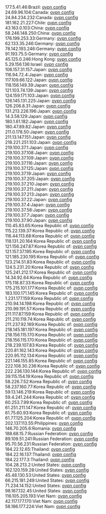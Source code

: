 177.5.41.46:Brazil: [ovpn config](vpn/177_5_41_46.ovpn)  
24.69.96.104:Canada: [ovpn config](vpn/24_69_96_104.ovpn)  
24.84.234.232:Canada: [ovpn config](vpn/24_84_234_232.ovpn)  
181.162.21.227:Chile: [ovpn config](vpn/181_162_21_227.ovpn)  
43.163.0.103:China: [ovpn config](vpn/43_163_0_103.ovpn)  
58.246.148.250:China: [ovpn config](vpn/58_246_148_250.ovpn)  
176.199.253.33:Germany: [ovpn config](vpn/176_199_253_33.ovpn)  
62.133.35.246:Germany: [ovpn config](vpn/62_133_35_246.ovpn)  
78.142.193.246:Germany: [ovpn config](vpn/78_142_193_246.ovpn)  
91.193.75.5:Germany: [ovpn config](vpn/91_193_75_5.ovpn)  
45.125.0.246:Hong Kong: [ovpn config](vpn/45_125_0_246.ovpn)  
5.29.156.136:Israel: [ovpn config](vpn/5_29_156_136.ovpn)  
106.157.31.157:Japan: [ovpn config](vpn/106_157_31_157.ovpn)  
116.94.72.4:Japan: [ovpn config](vpn/116_94_72_4.ovpn)  
117.109.66.122:Japan: [ovpn config](vpn/117_109_66_122.ovpn)  
118.156.149.39:Japan: [ovpn config](vpn/118_156_149_39.ovpn)  
121.103.74.139:Japan: [ovpn config](vpn/121_103_74_139.ovpn)  
124.159.171.103:Japan: [ovpn config](vpn/124_159_171_103.ovpn)  
126.145.131.225:Japan: [ovpn config](vpn/126_145_131_225.ovpn)  
126.206.8.31:Japan: [ovpn config](vpn/126_206_8_31.ovpn)  
131.213.226.196:Japan: [ovpn config](vpn/131_213_226_196.ovpn)  
14.3.58.129:Japan: [ovpn config](vpn/14_3_58_129.ovpn)  
180.1.61.182:Japan: [ovpn config](vpn/180_1_61_182.ovpn)  
180.47.89.82:Japan: [ovpn config](vpn/180_47_89_82.ovpn)  
211.0.178.50:Japan: [ovpn config](vpn/211_0_178_50.ovpn)  
211.13.147.151:Japan: [ovpn config](vpn/211_13_147_151.ovpn)  
218.221.251.103:Japan: [ovpn config](vpn/218_221_251_103.ovpn)  
219.100.37.1:Japan: [ovpn config](vpn/219_100_37_1.ovpn)  
219.100.37.108:Japan: [ovpn config](vpn/219_100_37_108.ovpn)  
219.100.37.109:Japan: [ovpn config](vpn/219_100_37_109.ovpn)  
219.100.37.116:Japan: [ovpn config](vpn/219_100_37_116.ovpn)  
219.100.37.125:Japan: [ovpn config](vpn/219_100_37_125.ovpn)  
219.100.37.19:Japan: [ovpn config](vpn/219_100_37_19.ovpn)  
219.100.37.205:Japan: [ovpn config](vpn/219_100_37_205.ovpn)  
219.100.37.210:Japan: [ovpn config](vpn/219_100_37_210.ovpn)  
219.100.37.211:Japan: [ovpn config](vpn/219_100_37_211.ovpn)  
219.100.37.213:Japan: [ovpn config](vpn/219_100_37_213.ovpn)  
219.100.37.22:Japan: [ovpn config](vpn/219_100_37_22.ovpn)  
219.100.37.4:Japan: [ovpn config](vpn/219_100_37_4.ovpn)  
219.100.37.58:Japan: [ovpn config](vpn/219_100_37_58.ovpn)  
219.100.37.7:Japan: [ovpn config](vpn/219_100_37_7.ovpn)  
219.100.37.90:Japan: [ovpn config](vpn/219_100_37_90.ovpn)  
110.45.83.65:Korea Republic of: [ovpn config](vpn/110_45_83_65.ovpn)  
115.22.139.37:Korea Republic of: [ovpn config](vpn/115_22_139_37.ovpn)  
116.44.113.68:Korea Republic of: [ovpn config](vpn/116_44_113_68.ovpn)  
118.131.20.164:Korea Republic of: [ovpn config](vpn/118_131_20_164.ovpn)  
121.156.247.87:Korea Republic of: [ovpn config](vpn/121_156_247_87.ovpn)  
121.157.37.195:Korea Republic of: [ovpn config](vpn/121_157_37_195.ovpn)  
121.185.230.195:Korea Republic of: [ovpn config](vpn/121_185_230_195.ovpn)  
123.214.51.83:Korea Republic of: [ovpn config](vpn/123_214_51_83.ovpn)  
124.5.231.20:Korea Republic of: [ovpn config](vpn/124_5_231_20.ovpn)  
125.241.212.17:Korea Republic of: [ovpn config](vpn/125_241_212_17.ovpn)  
14.34.92.64:Korea Republic of: [ovpn config](vpn/14_34_92_64.ovpn)  
175.118.87.33:Korea Republic of: [ovpn config](vpn/175_118_87_33.ovpn)  
175.215.101.177:Korea Republic of: [ovpn config](vpn/175_215_101_177.ovpn)  
183.100.171.145:Korea Republic of: [ovpn config](vpn/183_100_171_145.ovpn)  
1.231.177.159:Korea Republic of: [ovpn config](vpn/1_231_177_159.ovpn)  
210.94.14.198:Korea Republic of: [ovpn config](vpn/210_94_14_198.ovpn)  
210.99.191.57:Korea Republic of: [ovpn config](vpn/210_99_191_57.ovpn)  
211.117.87.159:Korea Republic of: [ovpn config](vpn/211_117_87_159.ovpn)  
211.210.119.74:Korea Republic of: [ovpn config](vpn/211_210_119_74.ovpn)  
211.237.92.169:Korea Republic of: [ovpn config](vpn/211_237_92_169.ovpn)  
218.145.181.197:Korea Republic of: [ovpn config](vpn/218_145_181_197.ovpn)  
218.156.115.170:Korea Republic of: [ovpn config](vpn/218_156_115_170.ovpn)  
218.156.115.170:Korea Republic of: [ovpn config](vpn/218_156_115_170.ovpn)  
218.239.107.83:Korea Republic of: [ovpn config](vpn/218_239_107_83.ovpn)  
220.81.162.143:Korea Republic of: [ovpn config](vpn/220_81_162_143.ovpn)  
220.95.112.134:Korea Republic of: [ovpn config](vpn/220_95_112_134.ovpn)  
221.146.155.85:Korea Republic of: [ovpn config](vpn/221_146_155_85.ovpn)  
222.108.30.236:Korea Republic of: [ovpn config](vpn/222_108_30_236.ovpn)  
222.236.130.144:Korea Republic of: [ovpn config](vpn/222_236_130_144.ovpn)  
39.115.154.19:Korea Republic of: [ovpn config](vpn/39_115_154_19.ovpn)  
58.226.7.52:Korea Republic of: [ovpn config](vpn/58_226_7_52.ovpn)  
58.237.160.77:Korea Republic of: [ovpn config](vpn/58_237_160_77.ovpn)  
59.13.146.219:Korea Republic of: [ovpn config](vpn/59_13_146_219.ovpn)  
59.4.241.244:Korea Republic of: [ovpn config](vpn/59_4_241_244.ovpn)  
60.253.7.99:Korea Republic of: [ovpn config](vpn/60_253_7_99.ovpn)  
61.251.211.147:Korea Republic of: [ovpn config](vpn/61_251_211_147.ovpn)  
61.75.60.93:Korea Republic of: [ovpn config](vpn/61_75_60_93.ovpn)  
61.77.125.204:Korea Republic of: [ovpn config](vpn/61_77_125_204.ovpn)  
202.137.113.55:Philippines: [ovpn config](vpn/202_137_113_55.ovpn)  
146.70.205.6:Romania: [ovpn config](vpn/146_70_205_6.ovpn)  
188.68.15.7:Russian Federation: [ovpn config](vpn/188_68_15_7.ovpn)  
89.109.51.241:Russian Federation: [ovpn config](vpn/89_109_51_241.ovpn)  
95.70.56.231:Russian Federation: [ovpn config](vpn/95_70_56_231.ovpn)  
184.22.12.65:Thailand: [ovpn config](vpn/184_22_12_65.ovpn)  
184.22.16.137:Thailand: [ovpn config](vpn/184_22_16_137.ovpn)  
184.22.177.3:Thailand: [ovpn config](vpn/184_22_177_3.ovpn)  
104.28.213.2:United States: [ovpn config](vpn/104_28_213_2.ovpn)  
162.120.159.28:United States: [ovpn config](vpn/162_120_159_28.ovpn)  
45.48.130.53:United States: [ovpn config](vpn/45_48_130_53.ovpn)  
66.215.181.249:United States: [ovpn config](vpn/66_215_181_249.ovpn)  
71.234.14.152:United States: [ovpn config](vpn/71_234_14_152.ovpn)  
98.167.132.45:United States: [ovpn config](vpn/98_167_132_45.ovpn)  
116.105.205.193:Viet Nam: [ovpn config](vpn/116_105_205_193.ovpn)  
42.117.177.170:Viet Nam: [ovpn config](vpn/42_117_177_170.ovpn)  
58.186.177.224:Viet Nam: [ovpn config](vpn/58_186_177_224.ovpn)  
